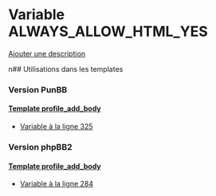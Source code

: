 # Variable ALWAYS_ALLOW_HTML_YES
[Ajouter une description](https://fa-tvars.appspot.com/ALWAYS_ALLOW_HTML_YES)

n## Utilisations dans les templates

### Version PunBB

#### [Template profile_add_body](punbb/profile_add_body.md)
* [Variable à la ligne 325](../punbb/profile_add_body.tpl#L325)

### Version phpBB2

#### [Template profile_add_body](subsilver/profile_add_body.md)
* [Variable à la ligne 284](../subsilver/profile_add_body.tpl#L284)